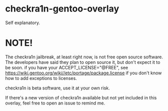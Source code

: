 # checkra1n-gentoo-overlay
Self explanatory. 
# NOTE!
The checkra1n jailbreak, at least right now, is not free open source software. The developers have said they plan to open source it,
but don't expect it to be soon. if you have your ACCEPT_LICENSE="@FREE", see https://wiki.gentoo.org/wiki//etc/portage/package.license
if you don't know how to add exceptions to licenses. 

checkra1n is beta software, use it at your own risk.

If there's a new version of checkra1n available but not yet included in this overlay, feel free to open an issue to remind me.
